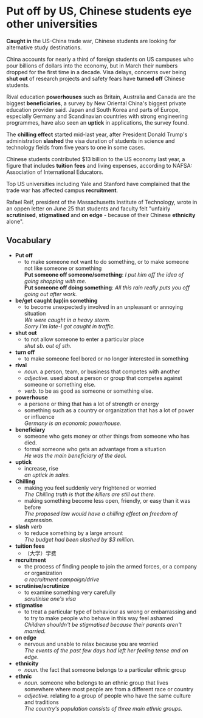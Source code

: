 # **Put off** by US, Chinese students eye other universities

**Caught in** the US-China trade war, Chinese students are looking for alternative study destinations.

China accounts for nearly a third of foreign students on US campuses who pour billions of dollars into the economy, but in March their numbers dropped for the first time in a decade. Visa delays, concerns over being **shut out** of research projects and safety fears have **turned off** Chinese students.

Rival education **powerhouses** such as Britain, Australia and Canada are the biggest **beneficiaries**, a survey by New Oriental China's biggest private education provider said. Japan and South Korea and parts of Europe, especially Germany and Scandinavian countries with strong engineering programmes, have also seen an **uptick** in applications, the survey found.

The **chilling effect** started mid-last year, after President Donald Trump's administration **slashed** the visa duration of students in science and technology fields from five years to one in some cases.

Chinese students contributed $13 billion to the US economy last year, a figure that includes **tuition fees** and living expenses, according to NAFSA: Association of International Educators.

Top US universities including Yale and Stanford have complained that the trade war has affected campus **recruitment**.

Rafael Reif, president of the Massachusetts Institute of Technology, wrote in an oppen letter on June 25 that students and faculty felt "unfairly **scrutinised**, **stigmatised** and **on edge** - because of their Chinese **ethnicity** alone".


## Vocabulary
* **Put off**  
    * to make someone not want to do something, or to make someone not like someone or something  
    **Put someone off someone/something**: *I put him off the idea of going shopping with me.*  
    **Put someone off doing something**: *All this rain really puts you off going out after work.*  
* **be/get caught (up)in something**  
    * to become unexpectedly involved in an unpleasant or annoying situation  
    *We were caught in a heavy storm.*  
    *Sorry I'm late-I got caught in traffic.*
* **shut out**  
    * to not allow someone to enter a particular place  
    *shut sb. out of sth.*
* **turn off**  
    * to make someone feel bored or no longer interested in something  
* **rival**
    * *noun.* a person, team, or business that competes with another  
    * *adjective.* used about a person or group that competes against someone or something else.
    * *verb.* to be as good as someone or something else.
* **powerhouse**  
    * a persone or thing that has a lot of strength or energy  
    * something such as a country or organization that has a lot of power or influence  
    *Germany is an economic powerhouse.*  
* **beneficiary**
    * someone who gets money or other things from someone who has died.  
    * formal someone who gets an advantage from a situation  
    *He was the main beneficiary of the deal.*
* **uptick**  
    * increase, rise  
    *an uptick in sales.*  
* **Chilling**
    * making you feel suddenly very frightened or worried  
    *The Chilling truth is that the killers are still out there.*
    * making something become less open, friendly, or easy than it was before  
    *The proposed law would have a chilling effect on freedom of expression.*  
* **slash**  *verb*  
    * to reduce something by a large amount  
    *The budget had been slashed by $3 million.*  
* **tuition fees**  
    * （大学）学费  
* **recruitment**     
    * the process of finding people to join the armed forces, or a company or organization  
    *a recruitment campaign/drive*  
* **scrutinise/scrutinize**  
    * to examine something very carefully  
    *scrutinise one's visa*  
* **stigmatise**  
    * to treat a particular type of behaviour as wrong or embarrassing and to try to make people who behave in this way feel ashamed  
    *Children shouldn't be stigmatised because their parents aren't married.*  
* **on edge**  
    * nervous and unable to relax because you are worried  
    *The events of the past few days had left her feeling tense and on edge.*  
* **ethnicity**  
    * *noun.* the fact that someone belongs to a particular ethnic group  
* **ethnic**    
    * *noun.* someone who belongs to an ethnic group that lives somewhere where most people are from a different race or country  
    * *adjective.* relating to a group of people who have the same culture and traditions  
    *The country's population consists of three main ethnic groups.*  
